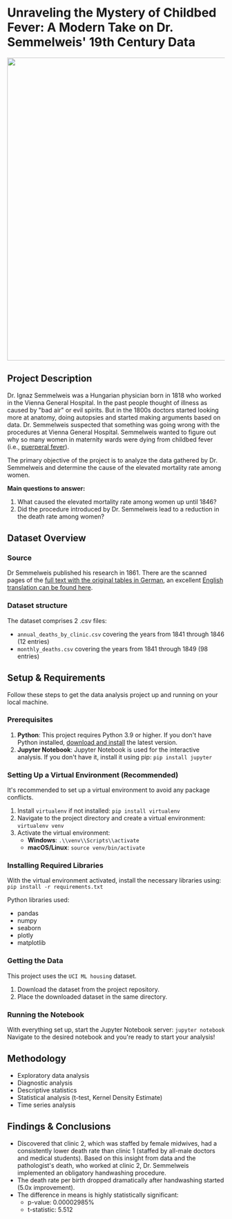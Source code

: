 # Unraveling the Mystery of Childbed Fever: A Modern Take on Dr. Semmelweis' 19th Century Data
<img src="https://i.imgur.com/gugIA5r.png" width=700>

## Project Description
Dr. Ignaz Semmelweis was a Hungarian physician born in 1818 who worked in the Vienna General Hospital.
In the past people thought of illness as caused by "bad air" or evil spirits.
But in the 1800s doctors started looking more at anatomy, doing autopsies and started making arguments based on data.
Dr. Semmelweis suspected that something was going wrong with the procedures at Vienna General Hospital.
Semmelweis wanted to figure out why so many women in maternity wards were dying from childbed fever (i.e., [puerperal fever](https://en.wikipedia.org/wiki/Postpartum_infections)).

The primary objective of the project is to analyze the data gathered by Dr. Semmelweis and determine the cause of the elevated mortality rate among women.

**Main questions to answer:**
1. What caused the elevated mortality rate among women up until 1846? 
2. Did the procedure introduced by Dr. Semmelweis lead to a reduction in the death rate among women?

## Dataset Overview
### Source
Dr Semmelweis published his research in 1861. There are the scanned pages of the [full text with the original tables in German](http://www.deutschestextarchiv.de/book/show/semmelweis_kindbettfieber_1861),
 an excellent [English translation can be found here](http://graphics8.nytimes.com/images/blogs/freakonomics/pdf/the%20etiology,%20concept%20and%20prophylaxis%20of%20childbed%20fever.pdf).

### Dataset structure
The dataset comprises 2 .csv files:
* `annual_deaths_by_clinic.csv` covering the years from 1841 through 1846 (12 entries)
* `monthly_deaths.csv` covering the years from 1841 through 1849 (98 entries)

## Setup & Requirements
Follow these steps to get the data analysis project up and running on your local machine.

### Prerequisites
1. **Python**: This project requires Python 3.9 or higher.
If you don't have Python installed, [download and install](https://www.python.org/downloads/) the latest version.
2. **Jupyter Notebook**: Jupyter Notebook is used for the interactive analysis. If you don't have it, install it using pip:
``pip install jupyter``

### Setting Up a Virtual Environment (Recommended)
It's recommended to set up a virtual environment to avoid any package conflicts.
1. Install `virtualenv` if not installed: ``pip install virtualenv``
2. Navigate to the project directory and create a virtual environment: ``virtualenv venv``
3. Activate the virtual environment:
    - **Windows**: ``.\\venv\\Scripts\\activate``
    - **macOS/Linux**: ``source venv/bin/activate``

### Installing Required Libraries
With the virtual environment activated, install the necessary libraries using:
``pip install -r requirements.txt``

Python libraries used:
* pandas
* numpy
* seaborn
* plotly
* matplotlib

### Getting the Data
This project uses the `UCI ML housing` dataset.
1. Download the dataset from the project repository.
2. Place the downloaded dataset in the same directory.

### Running the Notebook
With everything set up, start the Jupyter Notebook server: ``jupyter notebook``
Navigate to the desired notebook and you're ready to start your analysis!

## Methodology
* Exploratory data analysis
* Diagnostic analysis
* Descriptive statistics
* Statistical analysis (t-test, Kernel Density Estimate)
* Time series analysis

## Findings & Conclusions
* Discovered that clinic 2, which was staffed by female midwives, had a consistently lower death rate than clinic 1 (staffed by all-male doctors and medical students).
Based on this insight from data and the pathologist's death, who worked at clinic 2, Dr. Semmelweis implemented an obligatory handwashing procedure. 
* The death rate per birth dropped dramatically after handwashing started (5.0x improvement).
* The difference in means is highly statistically significant:
  * p-value: 0.00002985%
  * t-statistic: 5.512